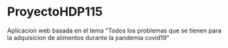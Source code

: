 # ProyectoHDP115
Aplicacion web basada en el tema "Todos los problemas que se tienen para la adquisicion de alimentos durante la pandemia covid19"
